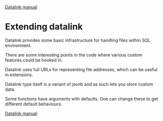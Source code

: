 [Datalink manual](README.md)

Extending datalink
==================

Datalink provides some basic infrastructure for handling files within SQL environment.

There are some interesting points in the code where various custom features could be hooked in.

Datalink uses full URLs for representing file addresses, which can be useful in extensions.

Datalink type itself is a variant of jsonb and as such lets you store custom data.

Some functions have arguments with defaults. One can change these to get different default behaviours.

[Datalink manual](README.md)


